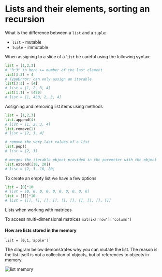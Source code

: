 Lists and their elements, sorting an recursion
==============================================

What is the difference between a `list` and a `tuple`:

* `list` - mutable
* `tuple` - immutable

When assigning to a slice of a `list` be careful using the following syntax:

```Python
list = [1,2,3]
# "3:3" is here >= number of the last element
list[3:3] = 4
# TypeError: can only assign an iterable
list[3:3] = [4]
# list = [1, 2, 3, 4]
list[1:1] = [450]
# list = [1, 450, 2, 3, 4]
```

Assigning and removing list items using methods

```Python
list = [1,2,3]
list.append(4)
# list = [1, 2, 3, 4]
list.remove(1)
# list = [2, 3, 4]

# remove the very last values of a list
list.pop()
# list = [2, 3]

# merges the iterable object provided in the paremeter with the object `list`
list.extend([10, 20])
# list = [2, 3, 10, 20]
```

To create an empty list we have a few options

```Python
list = [0]*10
# list = [0, 0, 0, 0, 0, 0, 0, 0, 0, 0]
list = [[]]*10
# list = [[], [], [], [], [], [], [], [], [], []]
```

Lists when working with matrices

To access multi-dimensional matrices `matrix['row']['column']`

#### How are lists stored in the memory

`list = [0,1,'apple']`

The diagram below demonstrates why you can mutate the list. The reason is the list itself is not a collection of objects, but of references to objects in memory.

![list memory](http://dl.dropbox.com/u/31042440/list-stored-in-memory.png)
